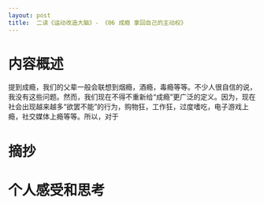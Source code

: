 ```yaml
---
layout: post
title:  二读《运动改造大脑》- 《06 成瘾 拿回自己的主动权》
---
```


# 内容概述

提到成瘾，我们的父辈一般会联想到烟瘾，酒瘾，毒瘾等等。不少人很自信的说，我没有这些问题。然而，我们现在不得不重新给“成瘾”更广泛的定义。因为，现在社会出现越来越多“欲罢不能”的行为，购物狂，工作狂，过度嗜吃，电子游戏上瘾，社交媒体上瘾等等。所以，对于

# 摘抄


# 个人感受和思考

<!--stackedit_data:
eyJoaXN0b3J5IjpbLTIwNTE5NzYxOTUsLTM0MTUwNTk3LDIwMD
ExMTUwMzUsNjk4OTAyNjA2XX0=
-->